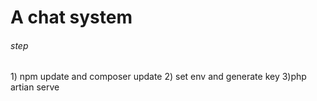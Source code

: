 <h1>A chat system </h1>


<h6>step</h6>
1) npm update and composer update
2) set env and generate key
3)php artian serve
